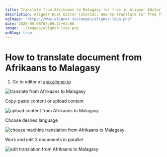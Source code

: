 ```yaml
---
title: Translate from Afrikaans to Malagasy for free in Aligner Editor
description: Aligner Dual Editor Tutorial. How to translate for free from Afrikaans to Malagasy. Aligner is multilingual document management platform. 
ogImage: "https://www.aligner.io/images/aligner-logo.png"
date: 2020-05-06T07:09:21+03:00
image: ../images/aligner-logo.png
onBlog: true
---
```


# How to translate document from Afrikaans to Malagasy

1. Go to editor at [app.aligner.io](https://app.aligner.io "Aligner App web page")

![translate from Afrikaans to Malagasy](../aligner-blank-editor.png "translate from Afrikaans to Malagasy")

Copy-paste content or upload content

![upload content from Afrikaans to Malagasy](../aligner-uploaded-document.png "upload content from Afrikaans to Malagasy")

Choose desired language

![choose machine translation from Afrikaans to Malagasy](../aligner-language-dropdown.png "choose machine translation from Afrikaans to Malagasy")

Work and edit 2 documents in parallel

![edit translation from Afrikaans to Malagasy](../aligner-double-sitded-editor.png "edit translation from Afrikaans to Malagasy")

